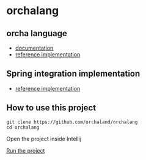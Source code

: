 # orchalang

## orcha language

* [documentation](http://www.orchalang.com/)
* [reference implementation](https://github.com/orchaland/orchalang/tree/master/orchalang)

## Spring integration implementation

* [reference implementation](https://github.com/orchaland/orchalang/tree/master/orchalang-spring-integration-implementation)

## How to use this project

````shell script
git clone https://github.com/orchaland/orchalang
cd orchalang
````

Open the project inside Intellij

[Run the project](https://github.com/orchaland/orchalang/tree/master/orchalang-orchacompiler)